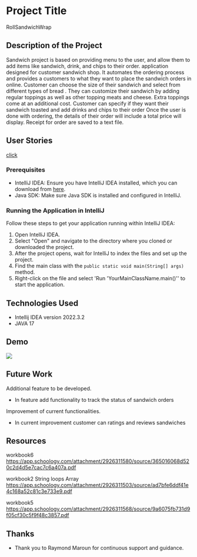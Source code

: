 # Project Title

RollSandwichWrap


## Description of the Project

Sandwich project is based on providing menu to the user, and allow them to add items like sandwich, drink, and chips 
to their order. application designed for customer sandwich shop. It automates the ordering process
and provides a customers to what they want to place the sandwich orders in online. 
Customer can choose the size of their sandwich and select from different types of bread .
They can customize their sandwich by adding regular toppings as well as other topping meats and cheese.
Extra toppings come at an additional cost. Customer can specify if they want their sandwich toasted and add drinks and chips to their order 
Once the user is done with ordering, the details of their order will include  a total price will display. Receipt for order are saved to a text file.


## User Stories
[click](https://github.com/users/AbiramiThavamani/projects/5/views/1) 

### Prerequisites

- IntelliJ IDEA: Ensure you have IntelliJ IDEA installed, which you can download from [here](https://www.jetbrains.com/idea/download/).
- Java SDK: Make sure Java SDK is installed and configured in IntelliJ.

### Running the Application in IntelliJ

Follow these steps to get your application running within IntelliJ IDEA:

1. Open IntelliJ IDEA.
2. Select "Open" and navigate to the directory where you cloned or downloaded the project.
3. After the project opens, wait for IntelliJ to index the files and set up the project.
4. Find the main class with the `public static void main(String[] args)` method.
5. Right-click on the file and select 'Run 'YourMainClassName.main()'' to start the application.

## Technologies Used

- Intellij IDEA version 2022.3.2
- JAVA 17

## Demo

<img src="sandwich.gif">

## Future Work

Additional feature to be developed.

- In feature add functionality to track the status of sandwich orders

Improvement of current functionalities.

- In current improvement customer can ratings and reviews sandwiches

## Resources
workbook6 https://app.schoology.com/attachment/2926311580/source/365016068d520c2d4d5e7cac7c6a407a.pdf

workbook2 String loops Array https://app.schoology.com/attachment/2926311503/source/ad7bfe6ddf41e4c168a52c81c3e733e9.pdf

workbook5 https://app.schoology.com/attachment/2926311568/source/9a6075fb731d9f05cf30c5f9f48c3857.pdf


## Thanks

- Thank you to Raymond Maroun for continuous support and guidance.

